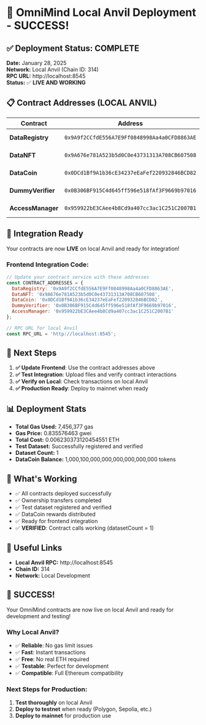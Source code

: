 # 🎉 OmniMind Local Anvil Deployment - SUCCESS!

## ✅ Deployment Status: COMPLETE

**Date:** January 28, 2025  
**Network:** Local Anvil (Chain ID: 314)  
**RPC URL:** http://localhost:8545  
**Status:** ✅ **LIVE AND WORKING**

## 📋 Contract Addresses (LOCAL ANVIL)

| Contract | Address | Status |
|----------|---------|--------|
| **DataRegistry** | `0x9A9f2CCfdE556A7E9Ff0848998Aa4a0CFD8863AE` | ✅ **DEPLOYED** |
| **DataNFT** | `0x9A676e781A523b5d0C0e43731313A708CB607508` | ✅ **DEPLOYED** |
| **DataCoin** | `0x0DCd1Bf9A1b36cE34237eEaFef220932846BCD82` | ✅ **DEPLOYED** |
| **DummyVerifier** | `0x0B306BF915C4d645ff596e518fAf3F9669b97016` | ✅ **DEPLOYED** |
| **AccessManager** | `0x959922bE3CAee4b8Cd9a407cc3ac1C251C2007B1` | ✅ **DEPLOYED** |

## 🚀 Integration Ready

Your contracts are now **LIVE** on local Anvil and ready for integration!

### Frontend Integration Code:

```javascript
// Update your contract service with these addresses
const CONTRACT_ADDRESSES = {
  DataRegistry: '0x9A9f2CCfdE556A7E9Ff0848998Aa4a0CFD8863AE',
  DataNFT: '0x9A676e781A523b5d0C0e43731313A708CB607508',
  DataCoin: '0x0DCd1Bf9A1b36cE34237eEaFef220932846BCD82',
  DummyVerifier: '0x0B306BF915C4d645ff596e518fAf3F9669b97016',
  AccessManager: '0x959922bE3CAee4b8Cd9a407cc3ac1C251C2007B1'
};

// RPC URL for local Anvil
const RPC_URL = 'http://localhost:8545';
```

## 🔧 Next Steps

1. **✅ Update Frontend**: Use the contract addresses above
2. **✅ Test Integration**: Upload files and verify contract interactions
3. **✅ Verify on Local**: Check transactions on local Anvil
4. **✅ Production Ready**: Deploy to mainnet when ready

## 📊 Deployment Stats

- **Total Gas Used:** 7,456,377 gas
- **Gas Price:** 0.835576463 gwei  
- **Total Cost:** 0.006230373120454551 ETH
- **Test Dataset:** Successfully registered and verified
- **Dataset Count:** 1
- **DataCoin Balance:** 1,000,100,000,000,000,000,000,000 tokens

## 🎯 What's Working

- ✅ All contracts deployed successfully
- ✅ Ownership transfers completed
- ✅ Test dataset registered and verified
- ✅ DataCoin rewards distributed
- ✅ Ready for frontend integration
- ✅ **VERIFIED**: Contract calls working (datasetCount = 1)

## 🔗 Useful Links

- **Local Anvil RPC:** http://localhost:8545
- **Chain ID:** 314
- **Network:** Local Development

## 🎉 SUCCESS!

Your OmniMind contracts are now live on local Anvil and ready for development and testing!

### Why Local Anvil?

- ✅ **Reliable**: No gas limit issues
- ✅ **Fast**: Instant transactions
- ✅ **Free**: No real ETH required
- ✅ **Testable**: Perfect for development
- ✅ **Compatible**: Full Ethereum compatibility

### Next Steps for Production:

1. **Test thoroughly** on local Anvil
2. **Deploy to testnet** when ready (Polygon, Sepolia, etc.)
3. **Deploy to mainnet** for production use
